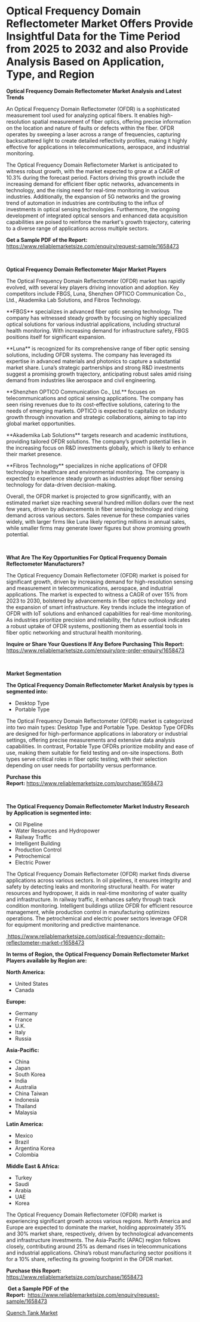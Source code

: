 <p><h1>Optical Frequency Domain Reflectometer Market Offers Provide Insightful Data for the Time Period from 2025 to 2032 and also Provide Analysis Based on Application, Type, and Region</h1></p><p><strong>Optical Frequency Domain Reflectometer Market Analysis and Latest Trends</strong></p>
<p><p>An Optical Frequency Domain Reflectometer (OFDR) is a sophisticated measurement tool used for analyzing optical fibers. It enables high-resolution spatial measurement of fiber optics, offering precise information on the location and nature of faults or defects within the fiber. OFDR operates by sweeping a laser across a range of frequencies, capturing backscattered light to create detailed reflectivity profiles, making it highly effective for applications in telecommunications, aerospace, and industrial monitoring.</p><p>The Optical Frequency Domain Reflectometer Market is anticipated to witness robust growth, with the market expected to grow at a CAGR of 10.3% during the forecast period. Factors driving this growth include the increasing demand for efficient fiber optic networks, advancements in technology, and the rising need for real-time monitoring in various industries. Additionally, the expansion of 5G networks and the growing trend of automation in industries are contributing to the influx of investments in optical sensing technologies. Furthermore, the ongoing development of integrated optical sensors and enhanced data acquisition capabilities are poised to reinforce the market's growth trajectory, catering to a diverse range of applications across multiple sectors.</p></p>
<p><strong>Get a Sample PDF of the Report:&nbsp;</strong> <a href="https://www.reliablemarketsize.com/enquiry/request-sample/1658473?utm_campaign=2778&utm_medium=2&utm_source=Github&utm_content=ia&utm_term=08042025&utm_id=optical-frequency-domain-reflectometer">https://www.reliablemarketsize.com/enquiry/request-sample/1658473</a></p>
<p>&nbsp;</p>
<p><strong>Optical Frequency Domain Reflectometer Major Market Players</strong></p>
<p><p>The Optical Frequency Domain Reflectometer (OFDR) market has rapidly evolved, with several key players driving innovation and adoption. Key competitors include FBGS, Luna, Shenzhen OPTICO Communication Co., Ltd., Akademika Lab Solutions, and Fibros Technology.</p><p>**FBGS** specializes in advanced fiber optic sensing technology. The company has witnessed steady growth by focusing on highly specialized optical solutions for various industrial applications, including structural health monitoring. With increasing demand for infrastructure safety, FBGS positions itself for significant expansion.</p><p>**Luna** is recognized for its comprehensive range of fiber optic sensing solutions, including OFDR systems. The company has leveraged its expertise in advanced materials and photonics to capture a substantial market share. Luna’s strategic partnerships and strong R&D investments suggest a promising growth trajectory, anticipating robust sales amid rising demand from industries like aerospace and civil engineering.</p><p>**Shenzhen OPTICO Communication Co., Ltd.** focuses on telecommunications and optical sensing applications. The company has seen rising revenues due to its cost-effective solutions, catering to the needs of emerging markets. OPTICO is expected to capitalize on industry growth through innovation and strategic collaborations, aiming to tap into global market opportunities.</p><p>**Akademika Lab Solutions** targets research and academic institutions, providing tailored OFDR solutions. The company’s growth potential lies in the increasing focus on R&D investments globally, which is likely to enhance their market presence. </p><p>**Fibros Technology** specializes in niche applications of OFDR technology in healthcare and environmental monitoring. The company is expected to experience steady growth as industries adopt fiber sensing technology for data-driven decision-making.</p><p>Overall, the OFDR market is projected to grow significantly, with an estimated market size reaching several hundred million dollars over the next few years, driven by advancements in fiber sensing technology and rising demand across various sectors. Sales revenue for these companies varies widely, with larger firms like Luna likely reporting millions in annual sales, while smaller firms may generate lower figures but show promising growth potential.</p></p>
<p>&nbsp;</p>
<p><strong>What Are The Key Opportunities For Optical Frequency Domain Reflectometer Manufacturers?</strong></p>
<p><p>The Optical Frequency Domain Reflectometer (OFDR) market is poised for significant growth, driven by increasing demand for high-resolution sensing and measurement in telecommunications, aerospace, and industrial applications. The market is expected to witness a CAGR of over 15% from 2023 to 2030, bolstered by advancements in fiber optics technology and the expansion of smart infrastructure. Key trends include the integration of OFDR with IoT solutions and enhanced capabilities for real-time monitoring. As industries prioritize precision and reliability, the future outlook indicates a robust uptake of OFDR systems, positioning them as essential tools in fiber optic networking and structural health monitoring.</p></p>
<p><strong>Inquire or Share Your Questions If Any Before Purchasing This Report:</strong> <a href="https://www.reliablemarketsize.com/enquiry/pre-order-enquiry/1658473?utm_campaign=2778&utm_medium=2&utm_source=Github&utm_content=ia&utm_term=08042025&utm_id=optical-frequency-domain-reflectometer">https://www.reliablemarketsize.com/enquiry/pre-order-enquiry/1658473</a></p>
<p>&nbsp;</p>
<p><strong>Market Segmentation</strong></p>
<p><strong>The Optical Frequency Domain Reflectometer Market Analysis by types is segmented into:</strong></p>
<p><ul><li>Desktop Type</li><li>Portable Type</li></ul></p>
<p><p>The Optical Frequency Domain Reflectometer (OFDR) market is categorized into two main types: Desktop Type and Portable Type. Desktop Type OFDRs are designed for high-performance applications in laboratory or industrial settings, offering precise measurements and extensive data analysis capabilities. In contrast, Portable Type OFDRs prioritize mobility and ease of use, making them suitable for field testing and on-site inspections. Both types serve critical roles in fiber optic testing, with their selection depending on user needs for portability versus performance.</p></p>
<p><strong>Purchase this Report:&nbsp;</strong><a href="https://www.reliablemarketsize.com/purchase/1658473?utm_campaign=2778&utm_medium=2&utm_source=Github&utm_content=ia&utm_term=08042025&utm_id=optical-frequency-domain-reflectometer">https://www.reliablemarketsize.com/purchase/1658473</a></p>
<p>&nbsp;</p>
<p><strong>The Optical Frequency Domain Reflectometer Market Industry Research by Application is segmented into:</strong></p>
<p><ul><li>Oil Pipeline</li><li>Water Resources and Hydropower</li><li>Railway Traffic</li><li>Intelligent Building</li><li>Production Control</li><li>Petrochemical</li><li>Electric Power</li></ul></p>
<p><p>The Optical Frequency Domain Reflectometer (OFDR) market finds diverse applications across various sectors. In oil pipelines, it ensures integrity and safety by detecting leaks and monitoring structural health. For water resources and hydropower, it aids in real-time monitoring of water quality and infrastructure. In railway traffic, it enhances safety through track condition monitoring. Intelligent buildings utilize OFDR for efficient resource management, while production control in manufacturing optimizes operations. The petrochemical and electric power sectors leverage OFDR for equipment monitoring and predictive maintenance.</p></p>
<p><a href="https://www.reliablemarketsize.com/optical-frequency-domain-reflectometer-market-r1658473?utm_campaign=2778&utm_medium=2&utm_source=Github&utm_content=ia&utm_term=08042025&utm_id=optical-frequency-domain-reflectometer">&nbsp;https://www.reliablemarketsize.com/optical-frequency-domain-reflectometer-market-r1658473</a></p>
<p><strong>In terms of Region, the Optical Frequency Domain Reflectometer Market Players available by Region are:</strong></p>
<p>
    <p> <strong> North America: </strong>
        <ul>
            <li>United States</li>
            <li>Canada</li>
        </ul>
        </p> 
    <p> <strong> Europe: </strong>
        <ul>
            <li>Germany</li>
            <li>France</li>
            <li>U.K.</li>
            <li>Italy</li>
            <li>Russia</li>
        </ul>
        </p> 
    <p> <strong> Asia-Pacific: </strong>
        <ul>
            <li>China</li>
            <li>Japan</li>
            <li>South Korea</li>
            <li>India</li>
            <li>Australia</li>
            <li>China Taiwan</li>
            <li>Indonesia</li>
            <li>Thailand</li>
            <li>Malaysia</li>
        </ul>
        </p> 
    <p> <strong> Latin America: </strong>
        <ul>
            <li>Mexico</li>
            <li>Brazil</li>
            <li>Argentina Korea</li>
            <li>Colombia</li>
        </ul>
        </p> 
    <p> <strong> Middle East & Africa: </strong>
        <ul>
            <li>Turkey</li>
            <li>Saudi</li>
            <li>Arabia</li>
            <li>UAE</li>
            <li>Korea</li>
        </ul>
    </p>
    </p>
<p><p>The Optical Frequency Domain Reflectometer (OFDR) market is experiencing significant growth across various regions. North America and Europe are expected to dominate the market, holding approximately 35% and 30% market share, respectively, driven by technological advancements and infrastructure investments. The Asia-Pacific (APAC) region follows closely, contributing around 25% as demand rises in telecommunications and industrial applications. China’s robust manufacturing sector positions it for a 10% share, reflecting its growing footprint in the OFDR market.</p></p>
<p><strong>Purchase this Report: </strong><a href="https://www.reliablemarketsize.com/purchase/1658473?utm_campaign=2778&utm_medium=2&utm_source=Github&utm_content=ia&utm_term=08042025&utm_id=optical-frequency-domain-reflectometer">https://www.reliablemarketsize.com/purchase/1658473</a></p>
<p>&nbsp;<strong>Get a Sample PDF of the Report:&nbsp;&nbsp;</strong><a href="https://www.reliablemarketsize.com/enquiry/request-sample/1658473?utm_campaign=2778&utm_medium=2&utm_source=Github&utm_content=ia&utm_term=08042025&utm_id=optical-frequency-domain-reflectometer">https://www.reliablemarketsize.com/enquiry/request-sample/1658473</a></p>
<p><strong></strong></p>
<p><p><a href="https://github.com/pimanoruman/Market-Research-Report-List-1/blob/main/quench-tank-market.md?utm_campaign=2778&utm_medium=2&utm_source=Github&utm_content=ia&utm_term=08042025&utm_id=optical-frequency-domain-reflectometer">Quench Tank Market</a></p></p>